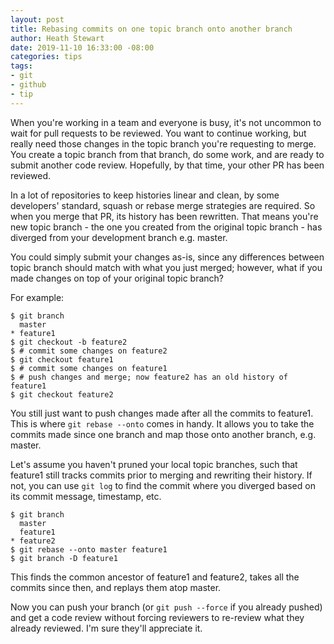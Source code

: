 ```yaml
---
layout: post
title: Rebasing commits on one topic branch onto another branch
author: Heath Stewart
date: 2019-11-10 16:33:00 -08:00
categories: tips
tags:
- git
- github
- tip
---
```


When you're working in a team and everyone is busy, it's not uncommon to wait for pull requests
to be reviewed. You want to continue working, but really need those changes in the topic branch
you're requesting to merge. You create a topic branch from that branch, do some work, and are
ready to submit another code review. Hopefully, by that time, your other PR has been reviewed.

In a lot of repositories to keep histories linear and clean, by some developers' standard, squash
or rebase merge strategies are required. So when you merge that PR, its history has been rewritten.
That means you're new topic branch - the one you created from the original topic branch - has diverged
from your development branch e.g. master.

You could simply submit your changes as-is, since any differences between topic branch should match
with what you just merged; however, what if you made changes on top of your original topic branch?

For example:

```shell
$ git branch
  master
* feature1
$ git checkout -b feature2
$ # commit some changes on feature2
$ git checkout feature1
$ # commit some changes on feature1
$ # push changes and merge; now feature2 has an old history of feature1
$ git checkout feature2
```

You still just want to push changes made after all the commits to feature1. This is where `git rebase --onto`
comes in handy. It allows you to take the commits made since one branch and map those onto another branch,
e.g. master.

Let's assume you haven't pruned your local topic branches, such that feature1 still tracks commits
prior to merging and rewriting their history. If not, you can use `git log` to find the commit
where you diverged based on its commit message, timestamp, etc.

```shell
$ git branch
  master
  feature1
* feature2
$ git rebase --onto master feature1
$ git branch -D feature1
```

This finds the common ancestor of feature1 and feature2, takes all the commits since then,
and replays them atop master.

Now you can push your branch (or `git push --force` if you already pushed) and get a code review
without forcing reviewers to re-review what they already reviewed. I'm sure they'll appreciate it.
